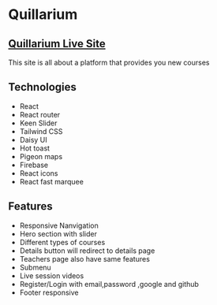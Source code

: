 # Quillarium

## [ Quillarium Live Site](https://quillarium-project.web.app/)

This site is all about a platform that provides you new courses

## Technologies

- React
- React router
- Keen Slider
- Tailwind CSS
- Daisy UI
- Hot toast
- Pigeon maps
- Firebase
- React icons
- React fast marquee

## Features

- Responsive Nanvigation
- Hero section with slider
- Different types of courses
- Details button will redirect to details page
- Teachers page also have same features
- Submenu
- Live session videos
- Register/Login with email,password ,google and github
- Footer responsive
